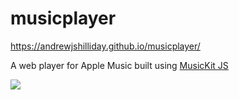 # musicplayer

https://andrewjshilliday.github.io/musicplayer/

A web player for Apple Music built using <a href="https://developer.apple.com/documentation/musickitjs">MusicKit JS</a>

<img src="https://user-images.githubusercontent.com/42033118/69183462-f4a11f80-0b0a-11ea-9934-220246c90210.png" />
